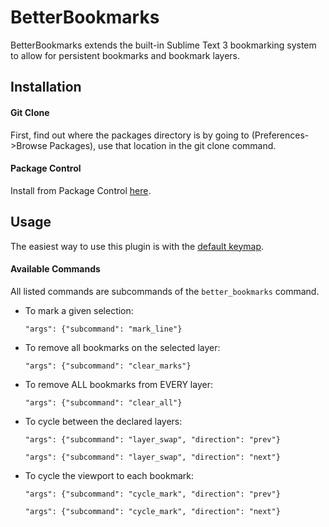# BetterBookmarks
BetterBookmarks extends the built-in Sublime Text 3 bookmarking system to allow for persistent bookmarks and bookmark layers.
## Installation
#### Git Clone
First, find out where the packages directory is by going to (Preferences->Browse Packages), use that location in the git clone command.
#### Package Control
Install from Package Control [here](https://packagecontrol.io/packages/Better%20Bookmarks).
## Usage
The easiest way to use this plugin is with the [default keymap](https://raw.githubusercontent.com/dusk125/sublime-betterbookmarks/master/Default.sublime-keymap).
#### Available Commands
All listed commands are subcommands of the `better_bookmarks` command.

* To mark a given selection:

   `"args": {"subcommand": "mark_line"}`
* To remove all bookmarks on the selected layer:

   `"args": {"subcommand": "clear_marks"}`
* To remove ALL bookmarks from EVERY layer:

   `"args": {"subcommand": "clear_all"}`
* To cycle between the declared layers:

   `"args": {"subcommand": "layer_swap", "direction": "prev"}`
   
   `"args": {"subcommand": "layer_swap", "direction": "next"}`
* To cycle the viewport to each bookmark:

   `"args": {"subcommand": "cycle_mark", "direction": "prev"}`
   
   `"args": {"subcommand": "cycle_mark", "direction": "next"}`
